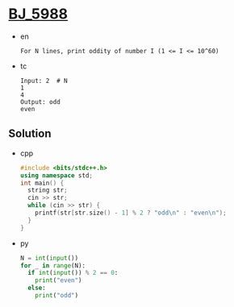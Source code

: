 # [BJ_5988](https://acmicpc.net/problem/5988)

* en

  ```en
  For N lines, print oddity of number I (1 <= I <= 10^60)
  ```

* tc

  ```tc
  Input: 2  # N
  1
  4
  Output: odd
  even
  ```

## Solution

* cpp

  ```cpp
  #include <bits/stdc++.h>
  using namespace std;
  int main() {
    string str;
    cin >> str;
    while (cin >> str) {
      printf(str[str.size() - 1] % 2 ? "odd\n" : "even\n");
    }
  }
  ```

* py

  ```py
  N = int(input())
  for _ in range(N):
    if int(input()) % 2 == 0:
      print("even")
    else:
      print("odd")
  ```
